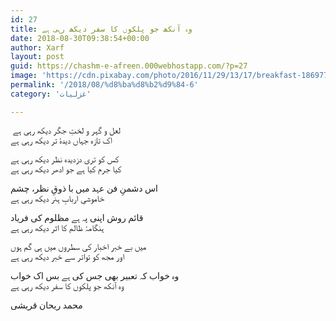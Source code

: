```yaml
---
id: 27
title: وہ آنکھ جو پلکوں کا سفر دیکھ رہی ہے
date: 2018-08-30T09:38:54+00:00
author: Xarf
layout: post
guid: https://chashm-e-afreen.000webhostapp.com/?p=27
image: 'https://cdn.pixabay.com/photo/2016/11/29/13/17/breakfast-1869772__480.jpg'
permalink: '/2018/08/%d8%ba%d8%b2%d9%84-6'
category: 'غزلیات'

---
```


<div class="entry-content">
  <p>
    <span style="font-family: Mehr;"> لعل و گہر و لختِ جگر دیکھ رہی ہے<br /> اک تازہ جہاں دیدۂ تر دیکھ رہی ہے</span>


  <p>
    <span style="font-family: Mehr;">کس کو تری دزدیدہ نظر دیکھ رہی ہے</span><br /> <span style="font-family: Mehr;">کیا جرم کیا ہے جو ادھر دیکھ رہی ہے</span>

</div>

<div class="entry-content">
  <p>
    <span style="font-family: Mehr;">اس دشمنِ فن عہد میں با ذوقِ نظر، چشم</span><br /> <span style="font-family: Mehr;">خاموشیِ اربابِ ہنر دیکھ رہی ہے</span>


  <p>
    <span style="font-family: Mehr;">قائم روش اپنی پہ ہے مظلوم کی فریاد</span><br /> <span style="font-family: Mehr;">ہنگامۂ ظالم کا اثر دیکھ رہی ہے</span>

</div>

<div class="entry-content">
  <p>
    <span style="font-family: Mehr;">میں بے خبر اخبار کی سطروں میں ہی گم ہوں</span><br /> <span style="font-family: Mehr;">اور مجھ کو تواتر سے خبر دیکھ رہی ہے</span>


  <p>
    <span style="font-family: Mehr;">وہ خواب کہ تعبیر بھی جس کی ہے بس اک خواب</span><br /> <span style="font-family: Mehr;">وہ آنکھ جو پلکوں کا سفر دیکھ رہی ہے</span>


  <p>
    <span style="font-family: Mehr;">محمد ریحان قریشی</span>

</div>
